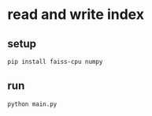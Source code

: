 # read and write index

## setup

```shell
pip install faiss-cpu numpy
```

## run

```shell
python main.py
```
